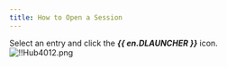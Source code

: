 ```yaml
---
title: How to Open a Session
---
```

Select an entry and click the ***{{ en.DLAUNCHER }}*** icon.  
![!!Hub4012.png](https://webdevolutions.azureedge.net/docs/en/hub/Hub4012.png) 
